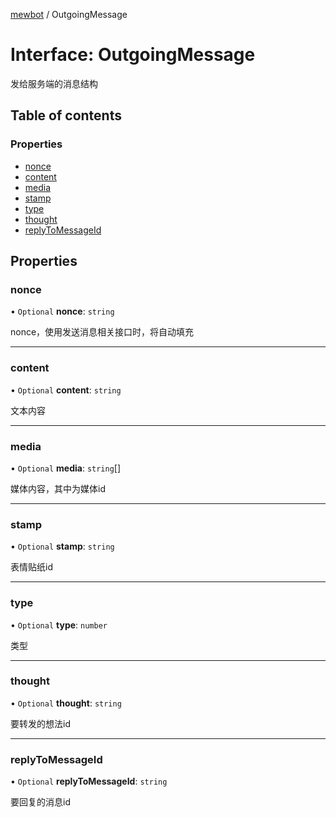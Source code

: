 [mewbot](../README.md) / OutgoingMessage

# Interface: OutgoingMessage

发给服务端的消息结构

## Table of contents

### Properties

- [nonce](OutgoingMessage.md#nonce)
- [content](OutgoingMessage.md#content)
- [media](OutgoingMessage.md#media)
- [stamp](OutgoingMessage.md#stamp)
- [type](OutgoingMessage.md#type)
- [thought](OutgoingMessage.md#thought)
- [replyToMessageId](OutgoingMessage.md#replytomessageid)

## Properties

### nonce

• `Optional` **nonce**: `string`

nonce，使用发送消息相关接口时，将自动填充

___

### content

• `Optional` **content**: `string`

文本内容

___

### media

• `Optional` **media**: `string`[]

媒体内容，其中为媒体id

___

### stamp

• `Optional` **stamp**: `string`

表情贴纸id

___

### type

• `Optional` **type**: `number`

类型

___

### thought

• `Optional` **thought**: `string`

要转发的想法id

___

### replyToMessageId

• `Optional` **replyToMessageId**: `string`

要回复的消息id
